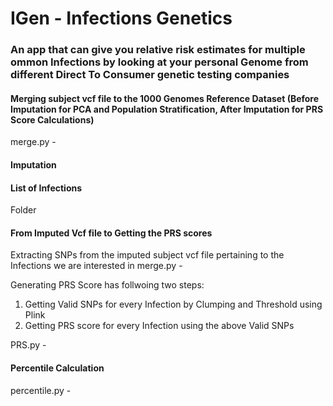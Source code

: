 # IGen - Infections Genetics 
### An app that can give you relative risk estimates for multiple ommon Infections by looking at your personal Genome from different Direct To Consumer genetic testing companies





#### Merging subject vcf file to the 1000 Genomes Reference Dataset (Before Imputation for PCA and Population Stratification, After Imputation for PRS Score Calculations)

merge.py -

#### Imputation


#### List of Infections
Folder

#### From Imputed Vcf file to Getting the PRS scores
Extracting SNPs from the imputed subject vcf file pertaining to the Infections we are interested in
merge.py -

Generating PRS Score has follwoing two steps:
1. Getting Valid SNPs for every Infection by Clumping and Threshold using Plink
1. Getting PRS score for every Infection using the above Valid SNPs

PRS.py -

#### Percentile Calculation

percentile.py -
